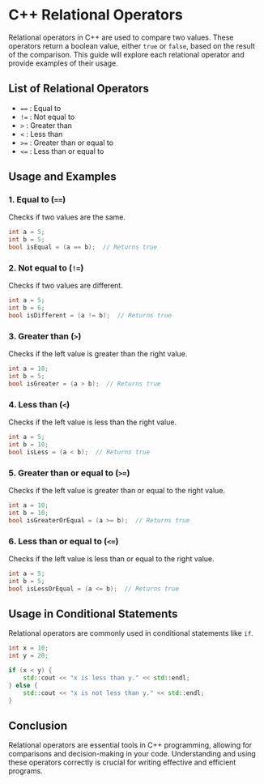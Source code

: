 
# C++ Relational Operators

Relational operators in C++ are used to compare two values. These operators return a boolean value, either `true` or `false`, based on the result of the comparison. This guide will explore each relational operator and provide examples of their usage.

## List of Relational Operators

- `==` : Equal to
- `!=` : Not equal to
- `>` : Greater than
- `<` : Less than
- `>=` : Greater than or equal to
- `<=` : Less than or equal to

## Usage and Examples

### 1. Equal to (`==`)

Checks if two values are the same.

```cpp
int a = 5;
int b = 5;
bool isEqual = (a == b);  // Returns true
```

### 2. Not equal to (`!=`)

Checks if two values are different.

```cpp
int a = 5;
int b = 6;
bool isDifferent = (a != b);  // Returns true
```

### 3. Greater than (`>`)

Checks if the left value is greater than the right value.

```cpp
int a = 10;
int b = 5;
bool isGreater = (a > b);  // Returns true
```

### 4. Less than (`<`)

Checks if the left value is less than the right value.

```cpp
int a = 5;
int b = 10;
bool isLess = (a < b);  // Returns true
```

### 5. Greater than or equal to (`>=`)

Checks if the left value is greater than or equal to the right value.

```cpp
int a = 10;
int b = 10;
bool isGreaterOrEqual = (a >= b);  // Returns true
```

### 6. Less than or equal to (`<=`)

Checks if the left value is less than or equal to the right value.

```cpp
int a = 5;
int b = 5;
bool isLessOrEqual = (a <= b);  // Returns true
```

## Usage in Conditional Statements

Relational operators are commonly used in conditional statements like `if`.

```cpp
int x = 10;
int y = 20;

if (x < y) {
    std::cout << "x is less than y." << std::endl;
} else {
    std::cout << "x is not less than y." << std::endl;
}
```

## Conclusion

Relational operators are essential tools in C++ programming, allowing for comparisons and decision-making in your code. Understanding and using these operators correctly is crucial for writing effective and efficient programs.
